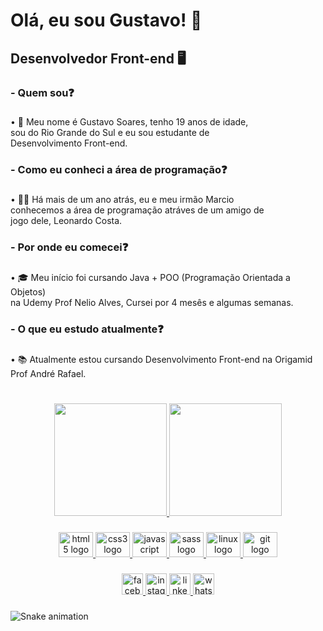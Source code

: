 <h1 align="left">Olá, eu sou Gustavo! 👋</h1>

###

<h2 align="left">Desenvolvedor Front-end 🖥️</h2>

###

<h3 align="left">- Quem sou❓</h3>

###

<p align="left">• 🤝 Meu nome é Gustavo Soares, tenho 19 anos de idade,<br>                            sou do Rio Grande do Sul e eu sou estudante de<br>                            Desenvolvimento Front-end.</p>

###

<h3 align="left">- Como eu conheci a área de programação❓</h3>

###

<p align="left">• 🧑‍💻 Há mais de um ano atrás, eu e meu irmão Marcio<br>conhecemos a área de programação atráves de um amigo de<br>jogo dele, Leonardo Costa.</p>

###

<h3 align="left">- Por onde eu comecei❓</h3>

###

<p align="left">• 🎓 Meu início foi cursando Java + POO (Programação Orientada a Objetos)<br>na Udemy Prof Nelio Alves, Cursei por 4 mesês e algumas semanas.</p>

###

<h3 align="left">- O que eu estudo atualmente❓</h3>

###

<p align="left">• 📚 Atualmente estou cursando Desenvolvimento Front-end na Origamid<br>Prof André Rafael.</p>

###

<h1 align="left"></h1>

###

<div align="center">
  <a href="https://github.com/guuhgst">
  <img height="180em" src="https://github-readme-stats.vercel.app/api?username=guuhgst&show_icons=true&theme=dracula&include_all_commits=true&count_private=true"/>
  <img height="180em" src="https://github-readme-stats.vercel.app/api/top-langs/?username=guuhgst&layout=compact&langs_count=16&theme=dracula"/>
</div>
  
###

<div align="center">
  <img src="https://cdn.jsdelivr.net/gh/devicons/devicon/icons/html5/html5-original.svg" height="40" width="55" alt="html5 logo"  />
  <img src="https://cdn.jsdelivr.net/gh/devicons/devicon/icons/css3/css3-original.svg" height="40" width="55" alt="css3 logo"  />
  <img src="https://cdn.jsdelivr.net/gh/devicons/devicon/icons/javascript/javascript-original.svg" height="40" width="55" alt="javascript logo"  />
  <img src="https://cdn.jsdelivr.net/gh/devicons/devicon/icons/sass/sass-original.svg" height="40" width="55" alt="sass logo"  />
  <img src="https://cdn.jsdelivr.net/gh/devicons/devicon/icons/linux/linux-original.svg" height="40" width="55" alt="linux logo"  />
  <img src="https://cdn.jsdelivr.net/gh/devicons/devicon/icons/git/git-original.svg" height="40" width="55" alt="git logo"  />
</div>
  
###

<div align="center">
  <a href="https://www.facebook.com/profile.php?id=100006005023941" target="_blank">
    <img src="https://img.shields.io/static/v1?message=Facebook&logo=facebook&label=&color=1877F2&logoColor=white&labelColor=&style=for-the-badge" height="34" alt="facebook logo"  />
  </a>
  <a href="https://www.instagram.com/__guuhgst/" target="_blank">
    <img src="https://img.shields.io/static/v1?message=Instagram&logo=instagram&label=&color=E4405F&logoColor=white&labelColor=&style=for-the-badge" height="34" alt="instagram logo"  />
  </a>
  <a href="https://www.linkedin.com/in/gustavo-soares-thomann/" target="_blank">
    <img src="https://img.shields.io/static/v1?message=LinkedIn&logo=linkedin&label=&color=0077B5&logoColor=white&labelColor=&style=for-the-badge" height="34" alt="linkedin logo"  />
  </a>
  <a href="https://wa.me/5551984510471" target="_blank">
    <img src="https://img.shields.io/static/v1?message=Whatsapp&logo=whatsapp&label=&color=25D366&logoColor=white&labelColor=&style=for-the-badge" height="34" alt="whatsapp logo"  />
  </a>
</div>

###
  
![Snake animation](https://github.com/guuhgst/guuhgst/blob/output/github-contribution-grid-snake.svg)
